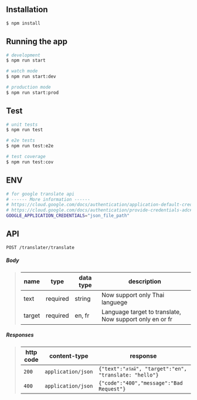## Installation

```bash
$ npm install
```

## Running the app

```bash
# development
$ npm run start

# watch mode
$ npm run start:dev

# production mode
$ npm run start:prod
```

## Test

```bash
# unit tests
$ npm run test

# e2e tests
$ npm run test:e2e

# test coverage
$ npm run test:cov
```

## ENV
```bash
# for google translate api
# ------ More information ------
# https://cloud.google.com/docs/authentication/application-default-credentials#GAC
# https://cloud.google.com/docs/authentication/provide-credentials-adc#on-prem
GOOGLE_APPLICATION_CREDENTIALS="json_file_path"
```

## API

<summary><code>POST /translater/translate</code>

##### Body

> | name      |  type     | data type               | description                                             |
> |-----------|-----------|-------------------------|---------------------------------------------------------|
> | text      |  required | string   | Now support only Thai languege|
> | target    |  required | en, fr   | Language target to translate, Now support only en or fr|

##### Responses

> | http code     | content-type                      | response                                             |
> |---------------|-----------------------------------|------------------------------------------------------|
> | `200`         | `application/json`                | `{"text":"สวัสดี", "target":"en", "translate: "hello"}`|
> | `400`         | `application/json`                | `{"code":"400","message":"Bad Request"}`             |
